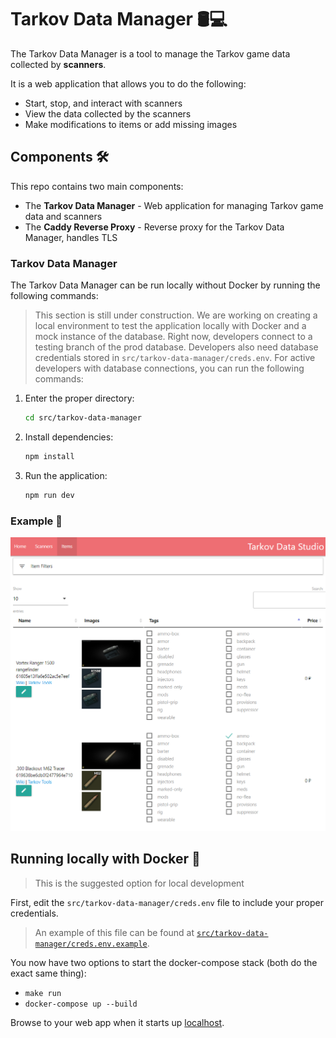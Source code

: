 # Tarkov Data Manager 🛢️💻

The Tarkov Data Manager is a tool to manage the Tarkov game data collected by **scanners**.

It is a web application that allows you to do the following:

- Start, stop, and interact with scanners
- View the data collected by the scanners
- Make modifications to items or add missing images

## Components 🛠️

This repo contains two main components:

- The **Tarkov Data Manager** - Web application for managing Tarkov game data and scanners
- The **Caddy Reverse Proxy** - Reverse proxy for the Tarkov Data Manager, handles TLS

### Tarkov Data Manager

The Tarkov Data Manager can be run locally without Docker by running the following commands:

> This section is still under construction. We are working on creating a local environment to test the application locally with Docker and a mock instance of the database. Right now, developers connect to a testing branch of the prod database. Developers also need database credentials stored in `src/tarkov-data-manager/creds.env`.
> For active developers with database connections, you can run the following commands:

1. Enter the proper directory:

    ```bash
    cd src/tarkov-data-manager
    ```

1. Install dependencies:

    ```bash
    npm install
    ```

1. Run the application:

    ```bash
    npm run dev
    ```

### Example 📸

![local example](docs/assets/data-manager-example.png)

## Running locally with Docker 🐳

> This is the suggested option for local development

First, edit the `src/tarkov-data-manager/creds.env` file to include your proper credentials.

> An example of this file can be found at [`src/tarkov-data-manager/creds.env.example`](src/tarkov-data-manager/creds.env.example).

You now have two options to start the docker-compose stack (both do the exact same thing):

- `make run`
- `docker-compose up --build`

Browse to your web app when it starts up [localhost](https://localhost).
